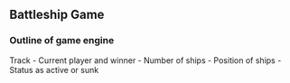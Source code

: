 ## Battleship Game



### Outline of game engine

Track 
	- Current player and winner
	- Number of ships
	- Position of ships
	- Status as active or sunk 